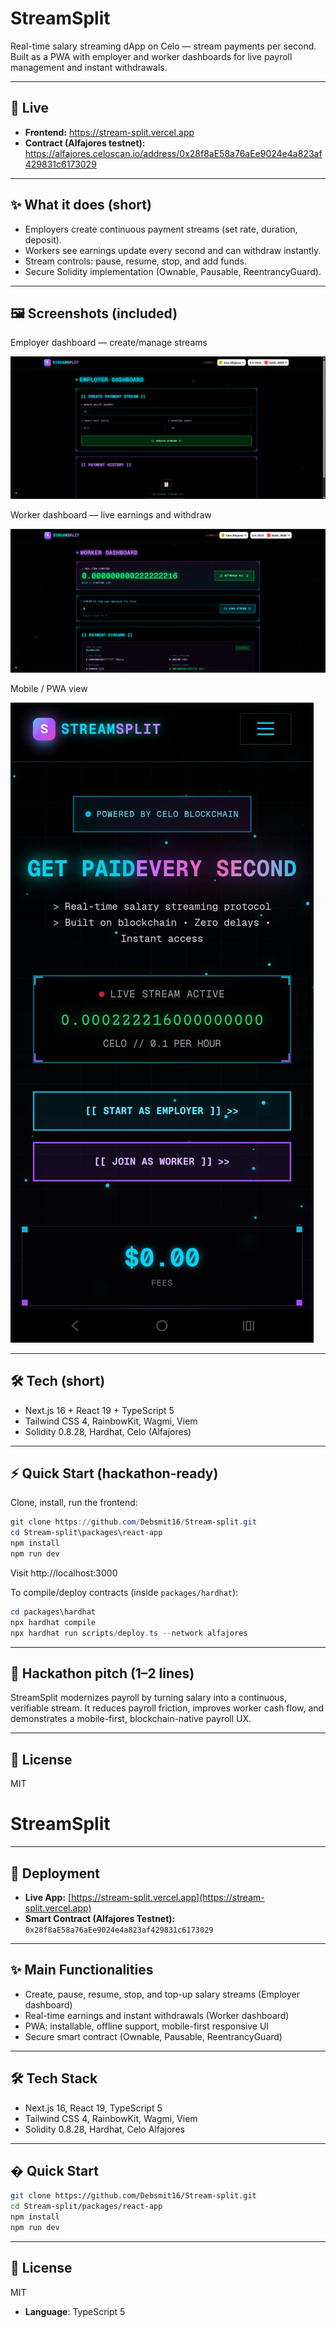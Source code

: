 # StreamSplit

Real-time salary streaming dApp on Celo — stream payments per second. Built as a PWA with employer and worker dashboards for live payroll management and instant withdrawals.

---

## 🚀 Live

- **Frontend:** https://stream-split.vercel.app
- **Contract (Alfajores testnet):** https://alfajores.celoscan.io/address/0x28f8aE58a76aEe9024e4a823af429831c6173029

---

## ✨ What it does (short)

- Employers create continuous payment streams (set rate, duration, deposit).
- Workers see earnings update every second and can withdraw instantly.
- Stream controls: pause, resume, stop, and add funds.
- Secure Solidity implementation (Ownable, Pausable, ReentrancyGuard).

---

## 🖼 Screenshots (included)

Employer dashboard — create/manage streams

![Employer Dashboard](./employer_dashboard.png)

Worker dashboard — live earnings and withdraw

![Worker Dashboard](./worker_dashboard.png)

Mobile / PWA view

![Mobile View](./mobile_view.jpg)

---

## 🛠 Tech (short)

- Next.js 16 + React 19 + TypeScript 5
- Tailwind CSS 4, RainbowKit, Wagmi, Viem
- Solidity 0.8.28, Hardhat, Celo (Alfajores)

---

## ⚡ Quick Start (hackathon-ready)

Clone, install, run the frontend:

```powershell
git clone https://github.com/Debsmit16/Stream-split.git
cd Stream-split\packages\react-app
npm install
npm run dev
```

Visit http://localhost:3000

To compile/deploy contracts (inside `packages/hardhat`):

```powershell
cd packages\hardhat
npx hardhat compile
npx hardhat run scripts/deploy.ts --network alfajores
```

---

## 🧾 Hackathon pitch (1–2 lines)

StreamSplit modernizes payroll by turning salary into a continuous, verifiable stream. It reduces payroll friction, improves worker cash flow, and demonstrates a mobile-first, blockchain-native payroll UX.

---

## 📄 License

MIT

# StreamSplit



---

## 🚀 Deployment

- **Live App:** [https://stream-split.vercel.app](https://stream-split.vercel.app)
- **Smart Contract (Alfajores Testnet):** `0x28f8aE58a76aEe9024e4a823af429831c6173029`

---

## ✨ Main Functionalities

- Create, pause, resume, stop, and top-up salary streams (Employer dashboard)
- Real-time earnings and instant withdrawals (Worker dashboard)
- PWA: installable, offline support, mobile-first responsive UI
- Secure smart contract (Ownable, Pausable, ReentrancyGuard)

---

## 🛠️ Tech Stack

- Next.js 16, React 19, TypeScript 5
- Tailwind CSS 4, RainbowKit, Wagmi, Viem
- Solidity 0.8.28, Hardhat, Celo Alfajores

---

## � Quick Start

```bash
git clone https://github.com/Debsmit16/Stream-split.git
cd Stream-split/packages/react-app
npm install
npm run dev
```

---

## 📄 License

MIT
- **Language**: TypeScript 5
